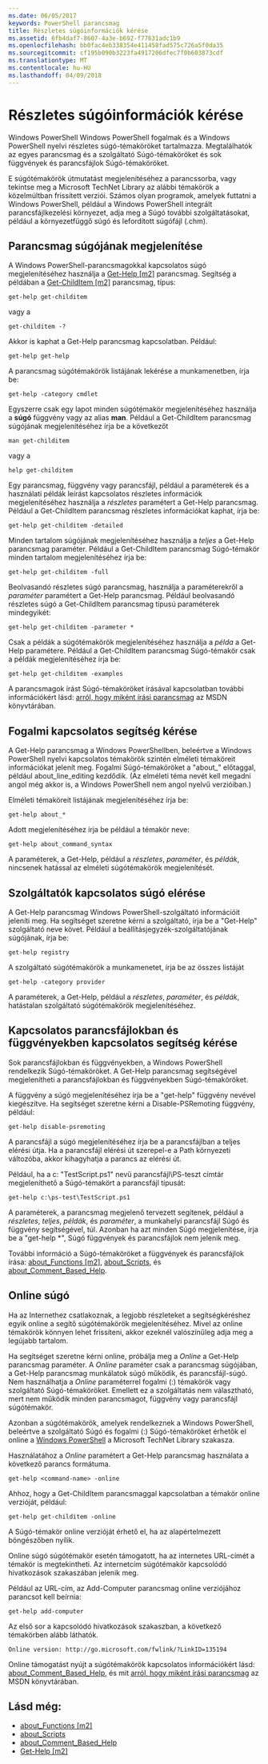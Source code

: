 ```yaml
---
ms.date: 06/05/2017
keywords: PowerShell parancsmag
title: Részletes súgóinformációk kérése
ms.assetid: 6fb4daf7-8607-4a3e-b692-f77631adc1b9
ms.openlocfilehash: bb0fac4eb338354e411458fad575c726a5f0da35
ms.sourcegitcommit: cf195b090b3223fa4917206dfec7f0b603873cdf
ms.translationtype: MT
ms.contentlocale: hu-HU
ms.lasthandoff: 04/09/2018
---
```

# <a name="getting-detailed-help-information"></a>Részletes súgóinformációk kérése
Windows PowerShell Windows PowerShell fogalmak és a Windows PowerShell nyelvi részletes súgó-témaköröket tartalmazza. Megtalálhatók az egyes parancsmag és a szolgáltató Súgó-témaköröket és sok függvények és parancsfájlok Súgó-témaköröket.

E súgótémakörök útmutatást megjelenítéséhez a parancssorba, vagy tekintse meg a Microsoft TechNet Library az alábbi témakörök a közelmúltban frissített verziói. Számos olyan programok, amelyek futtatni a Windows PowerShell, például a Windows PowerShell integrált parancsfájlkezelési környezet, adja meg a Súgó további szolgáltatásokat, például a környezetfüggő súgó és lefordított súgófájl (.chm).

## <a name="getting-help-for-cmdlets"></a>Parancsmag súgójának megjelenítése
A Windows PowerShell-parancsmagokkal kapcsolatos súgó megjelenítéséhez használja a [Get-Help [m2]](https://technet.microsoft.com/library/2d7fe1b4-0025-4580-a911-d81922dd6cd2) parancsmag. Segítség a példában a [Get-ChildItem [m2]](https://technet.microsoft.com/library/4b270d63-c995-45b8-b5b4-3f8887efbfcc) parancsmag, típus:

```
get-help get-childitem
```

vagy a

```
get-childitem -?
```

Akkor is kaphat a Get-Help parancsmag kapcsolatban. Például:

```
get-help get-help
```

A parancsmag súgótémakörök listájának lekérése a munkamenetben, írja be:

```
get-help -category cmdlet
```

Egyszerre csak egy lapot minden súgótémakör megjelenítéséhez használja a **súgó** függvény vagy az alias **man**. Például a Get-ChildItem parancsmag súgójának megjelenítéséhez írja be a következőt

```
man get-childitem
```

vagy a

```
help get-childitem
```

Egy parancsmag, függvény vagy parancsfájl, például a paraméterek és a használati példák leírást kapcsolatos részletes információk megjelenítéséhez használja a *részletes* paramétert a Get-Help parancsmag. Például a Get-ChildItem parancsmag részletes információkat kaphat, írja be:

```
get-help get-childitem -detailed
```

Minden tartalom súgójának megjelenítéséhez használja a *teljes* a Get-Help parancsmag paraméter. Például a Get-ChildItem parancsmag Súgó-témakör minden tartalom megjelenítéséhez írja be:

```
get-help get-childitem -full
```

Beolvasandó részletes súgó parancsmag, használja a paraméterekről a *paraméter* paramétert a Get-Help parancsmag. Például beolvasandó részletes súgó a Get-ChildItem parancsmag típusú paraméterek mindegyikét:

```
get-help get-childitem -parameter *
```

Csak a példák a súgótémakörök megjelenítéséhez használja a *példa* a Get-Help paramétere. Például a Get-ChildItem parancsmag Súgó-témakör csak a példák megjelenítéséhez írja be:

```
get-help get-childitem -examples
```

A parancsmagok írást Súgó-témaköröket írásával kapcsolatban további információkért lásd: [arról, hogy miként írási parancsmag](https://go.microsoft.com/fwlink/?LinkID=123415) az MSDN könyvtárában.

## <a name="getting-conceptual-help"></a>Fogalmi kapcsolatos segítség kérése
A Get-Help parancsmag a Windows PowerShellben, beleértve a Windows PowerShell nyelvi kapcsolatos témakörök szintén elméleti témaköreit információkat jelenít meg. Fogalmi Súgó-témaköröket a "about_" előtaggal, például about_line_editing kezdődik. (Az elméleti téma nevét kell megadni angol még akkor is, a Windows PowerShell nem angol nyelvű verzióiban.)

Elméleti témaköreit listájának megjelenítéséhez írja be:

```
get-help about_*
```

Adott megjelenítéséhez írja be például a témakör neve:

```
get-help about_command_syntax
```

A paraméterek, a Get-Help, például a *részletes*, *paraméter*, és *példák*, nincsenek hatással az elméleti súgótémakörök megjelenítését.

## <a name="getting-help-about-providers"></a>Szolgáltatók kapcsolatos súgó elérése
A Get-Help parancsmag Windows PowerShell-szolgáltató információit jeleníti meg. Ha segítséget szeretne kérni a szolgáltató, írja be a "Get-Help" szolgáltató neve követ. Például a beállításjegyzék-szolgáltatójának súgójának, írja be:

```
get-help registry
```

A szolgáltató súgótémakörök a munkamenetet, írja be az összes listáját

```
get-help -category provider
```

A paraméterek, a Get-Help, például a *részletes*, *paraméter*, és *példák*, hatástalan szolgáltató súgótémakörök megjelenítéséhez.

## <a name="getting-help-about-scripts-and-functions"></a>Kapcsolatos parancsfájlokban és függvényekben kapcsolatos segítség kérése
Sok parancsfájlokban és függvényekben, a Windows PowerShell rendelkezik Súgó-témaköröket. A Get-Help parancsmag segítségével megjelenítheti a parancsfájlokban és függvényekben Súgó-témaköröket.

A függvény a súgó megjelenítéséhez írja be a "get-help" függvény nevével kiegészítve. Ha segítséget szeretne kérni a Disable-PSRemoting függvény, például:

```
get-help disable-psremoting
```

A parancsfájl a súgó megjelenítéséhez írja be a parancsfájlban a teljes elérési útja. Ha a parancsfájl elérési út szerepel-e a Path környezeti változóba, akkor kihagyhatja a parancs az elérési út.

Például, ha a c: "TestScript.ps1" nevű parancsfájl\\PS-teszt címtár megjeleníthető a Súgó-témakört a parancsfájl típusát:

```
get-help c:\ps-test\TestScript.ps1
```

A paraméterek, a parancsmag megjelenő tervezett segítenek, például a *részletes*, *teljes*, *példák*, és *paraméter*, a munkahelyi parancsfájl Súgó és függvény segítségével, túl. Azonban ha azt minden Súgó megjelenítése, írja be a "get-help \*", Súgó függvények és parancsfájlok nem jelenik meg.

További információ a Súgó-témaköröket a függvények és parancsfájlok írása: [about_Functions [m2]](https://technet.microsoft.com/en-us/library/61d40692-5300-4de9-a9b5-bae31815e105), [about_Scripts](https://technet.microsoft.com/en-us/library/7dc08334-dcfe-450b-b949-0554855623af), és [about_Comment_Based_Help](https://technet.microsoft.com/en-us/library/99a81ccc-21a0-49ec-a1b3-9efe2b4c0bbf).

## <a name="getting-help-online"></a>Online súgó
Ha az Internethez csatlakoznak, a legjobb részleteket a segítségkéréshez egyik online a segítő súgótémakörök megjelenítéséhez. Mivel az online témakörök könnyen lehet frissíteni, akkor ezeknél valószínűleg adja meg a legújabb tartalom.

Ha segítséget szeretne kérni online, próbálja meg a *Online* a Get-Help parancsmag paraméter. A *Online* paraméter csak a parancsmag súgójában, a Get-Help parancsmag munkálatok súgó működik, és parancsfájl-súgó. Nem használhatja a *Online* paraméterrel fogalmi (:) témakörök vagy szolgáltató Súgó-témaköröket. Emellett ez a szolgáltatás nem választható, mert nem működik minden parancsmagot, függvény vagy parancsfájl súgótémakör.

Azonban a súgótémakörök, amelyek rendelkeznek a Windows PowerShell, beleértve a szolgáltató Súgó és fogalmi (:) Súgó-témaköröket érhetők el online a [Windows PowerShell](http://go.microsoft.com/fwlink/?LinkID=107116) a Microsoft TechNet Library szakasza.

Használatához a *Online* paramétert a Get-Help parancsmag használata a következő parancs formátuma.

```
get-help <command-name> -online
```

Ahhoz, hogy a Get-ChildItem parancsmaggal kapcsolatban a témakör online verzióját, például:

```
get-help get-childitem -online
```

A Súgó-témakör online verzióját érhető el, ha az alapértelmezett böngészőben nyílik.

Online súgó súgótémakör esetén támogatott, ha az internetes URL-címét a témakör is megtekintheti. Az internetcím súgótémakör kapcsolódó hivatkozások szakaszában jelenik meg.

Például az URL-cím, az Add-Computer parancsmag online verziójához parancsot kell beírnia:

```
get-help add-computer
```

Az első sor a kapcsolódó hivatkozások szakaszban, a következő témakörben alább láthatók.

```
Online version: http://go.microsoft.com/fwlink/?LinkID=135194
```

Online támogatást nyújt a súgótémakörök kapcsolatos információkért lásd: [about_Comment_Based_Help](https://technet.microsoft.com/en-us/library/99a81ccc-21a0-49ec-a1b3-9efe2b4c0bbf), és mit [arról, hogy miként írási parancsmag](https://go.microsoft.com/fwlink/?LinkID=123415) az MSDN könyvtárában.

## <a name="see-also"></a>Lásd még:
- [about_Functions [m2]](https://technet.microsoft.com/en-us/library/61d40692-5300-4de9-a9b5-bae31815e105)
- [about_Scripts](https://technet.microsoft.com/en-us/library/7dc08334-dcfe-450b-b949-0554855623af)
- [about_Comment_Based_Help](https://technet.microsoft.com/en-us/library/99a81ccc-21a0-49ec-a1b3-9efe2b4c0bbf)
- [Get-Help [m2]](https://technet.microsoft.com/library/2d7fe1b4-0025-4580-a911-d81922dd6cd2)